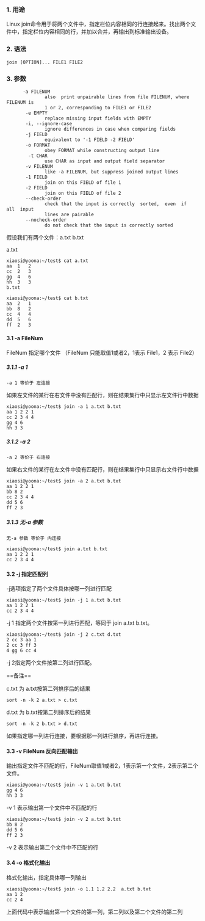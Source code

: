 ### 1. 用途

Linux join命令用于将两个文件中，指定栏位内容相同的行连接起来。找出两个文件中，指定栏位内容相同的行，并加以合并，再输出到标准输出设备。

### 2. 语法
```
join [OPTION]... FILE1 FILE2
```
### 3. 参数

```
      -a FILENUM
              also  print unpairable lines from file FILENUM, where FILENUM is
              1 or 2, corresponding to FILE1 or FILE2
       -e EMPTY
              replace missing input fields with EMPTY
       -i, --ignore-case
              ignore differences in case when comparing fields
       -j FIELD
              equivalent to '-1 FIELD -2 FIELD'
       -o FORMAT
              obey FORMAT while constructing output line
        -t CHAR
              use CHAR as input and output field separator
       -v FILENUM
              like -a FILENUM, but suppress joined output lines
       -1 FIELD
              join on this FIELD of file 1
       -2 FIELD
              join on this FIELD of file 2
       --check-order
              check that the input is correctly  sorted,  even  if  all  input
              lines are pairable
       --nocheck-order
              do not check that the input is correctly sorted
```
假设我们有两个文件：a.txt b.txt

a.txt
```
xiaosi@yoona:~/test$ cat a.txt
aa	1	2
cc	2	3
gg	4	6
hh	3	3
b.txt

xiaosi@yoona:~/test$ cat b.txt
aa	2	1
bb	8	2
cc	4	4
dd	5	6
ff	2	3
```
#### 3.1 -a FileNum

FileNum 指定哪个文件 （FileNum 只能取值1或者2，1表示 File1，2 表示 File2）

##### 3.1.1 -a 1
```
-a 1 等价于 左连接
```
如果左文件的某行在右文件中没有匹配行，则在结果集行中只显示左文件行中数据
```
xiaosi@yoona:~/test$ join -a 1 a.txt b.txt
aa 1 2 2 1
cc 2 3 4 4
gg 4 6
hh 3 3
```
##### 3.1.2 -a 2
```
-a 2 等价于 右连接
```
如果右文件的某行在左文件中没有匹配行，则在结果集行中只显示右文件行中数据
```
xiaosi@yoona:~/test$ join -a 2 a.txt b.txt
aa 1 2 2 1
bb 8 2
cc 2 3 4 4
dd 5 6
ff 2 3
```
##### 3.1.3 无-a 参数
```
无-a 参数 等价于 内连接
```
```
xiaosi@yoona:~/test$ join a.txt b.txt
aa 1 2 2 1
cc 2 3 4 4
```

#### 3.2 -j 指定匹配列

-j选项指定了两个文件具体按哪一列进行匹配
```
xiaosi@yoona:~/test$ join -j 1 a.txt b.txt
aa 1 2 2 1
cc 2 3 4 4
```
-j 1 指定两个文件按第一列进行匹配，等同于 join a.txt b.txt。
```
xiaosi@yoona:~/test$ join -j 2 c.txt d.txt
2 cc 3 aa 1
2 cc 3 ff 3
4 gg 6 cc 4
```
-j 2指定两个文件按第二列进行匹配。

==备注==

c.txt 为 a.txt按第二列排序后的结果
```
sort -n -k 2 a.txt > c.txt
```
d.txt 为 b.txt按第二列排序后的结果
```
sort -n -k 2 b.txt > d.txt
```
如果指定哪一列进行连接，要根据那一列进行排序，再进行连接。


#### 3.3 -v FileNum 反向匹配输出

输出指定文件不匹配的行，FileNum取值1或者2，1表示第一个文件，2表示第二个文件。
```
xiaosi@yoona:~/test$ join -v 1 a.txt b.txt 
gg 4 6
hh 3 3
```
-v 1 表示输出第一个文件中不匹配的行
```
xiaosi@yoona:~/test$ join -v 2 a.txt b.txt
bb 8 2
dd 5 6
ff 2 3
```
-v 2 表示输出第二个文件中不匹配的行


#### 3.4 -o 格式化输出

格式化输出，指定具体哪一列输出
```
xiaosi@yoona:~/test$ join -o 1.1 1.2 2.2  a.txt b.txt
aa 1 2
cc 2 4
```
上面代码中表示输出第一个文件的第一列，第二列以及第二个文件的第二列
